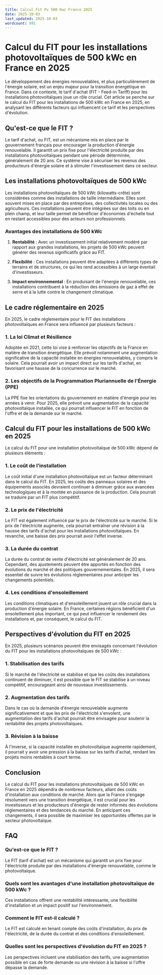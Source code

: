```yaml
---
title: Calcul Fit Pv 500 Kwc France 2025
date: 2025-10-03
last_updated: 2025-10-03
wordcount: 991
---
```


# Calcul du FIT pour les installations photovoltaïques de 500 kWc en France en 2025

Le développement des énergies renouvelables, et plus particulièrement de l'énergie solaire, est un enjeu majeur pour la transition énergétique en France. Dans ce contexte, le tarif d'achat (FIT - Feed-in Tariff) pour les installations photovoltaïques joue un rôle crucial. Cet article se penche sur le calcul du FIT pour les installations de 500 kWc en France en 2025, en analysant les différents facteurs qui influencent ce tarif et les perspectives d'évolution.

## Qu'est-ce que le FIT ?

Le tarif d'achat, ou FIT, est un mécanisme mis en place par le gouvernement français pour encourager la production d'énergie renouvelable. Il garantit un prix fixe pour l'électricité produite par des installations photovoltaïques pendant une période déterminée, généralement de 20 ans. Ce système vise à sécuriser les revenus des producteurs d'énergie solaire et à stimuler l'investissement dans ce secteur.

## Les installations photovoltaïques de 500 kWc

Les installations photovoltaïques de 500 kWc (kilowatts-crête) sont considérées comme des installations de taille intermédiaire. Elles sont souvent mises en place par des entreprises, des collectivités locales ou des agriculteurs. Ces installations peuvent être intégrées sur des toits ou en plein champ, et leur taille permet de bénéficier d'économies d'échelle tout en restant accessibles pour des acteurs non professionnels.

### Avantages des installations de 500 kWc

1. **Rentabilité** : Avec un investissement initial relativement modéré par rapport aux grandes installations, les projets de 500 kWc peuvent générer des revenus significatifs grâce au FIT.
   
2. **Flexibilité** : Ces installations peuvent être adaptées à différents types de terrains et de structures, ce qui les rend accessibles à un large éventail d'investisseurs.

3. **Impact environnemental** : En produisant de l'énergie renouvelable, ces installations contribuent à la réduction des émissions de gaz à effet de serre et à la lutte contre le changement climatique.

## Le cadre réglementaire en 2025

En 2025, le cadre réglementaire pour le FIT des installations photovoltaïques en France sera influencé par plusieurs facteurs :

### 1. La loi Climat et Résilience

Adoptée en 2021, cette loi vise à renforcer les objectifs de la France en matière de transition énergétique. Elle prévoit notamment une augmentation significative de la capacité installée en énergies renouvelables, y compris le solaire. Cela pourrait avoir un impact direct sur les tarifs d'achat, en favorisant une hausse de la concurrence sur le marché.

### 2. Les objectifs de la Programmation Pluriannuelle de l'Énergie (PPE)

La PPE fixe les orientations du gouvernement en matière d'énergie pour les années à venir. Pour 2025, elle prévoit une augmentation de la capacité photovoltaïque installée, ce qui pourrait influencer le FIT en fonction de l'offre et de la demande sur le marché.

## Calcul du FIT pour les installations de 500 kWc en 2025

Le calcul du FIT pour une installation photovoltaïque de 500 kWc dépend de plusieurs éléments :

### 1. Le coût de l'installation

Le coût initial d'une installation photovoltaïque est un facteur déterminant dans le calcul du FIT. En 2025, les coûts des panneaux solaires et des équipements associés devraient continuer à diminuer grâce aux avancées technologiques et à la montée en puissance de la production. Cela pourrait se traduire par un FIT plus compétitif.

### 2. Le prix de l'électricité

Le FIT est également influencé par le prix de l'électricité sur le marché. Si le prix de l'électricité augmente, cela pourrait entraîner une révision à la hausse des tarifs d'achat pour les installations photovoltaïques. En revanche, une baisse des prix pourrait avoir l'effet inverse.

### 3. La durée du contrat

La durée du contrat de vente d'électricité est généralement de 20 ans. Cependant, des ajustements peuvent être apportés en fonction des évolutions du marché et des politiques gouvernementales. En 2025, il sera essentiel de suivre les évolutions réglementaires pour anticiper les changements potentiels.

### 4. Les conditions d'ensoleillement

Les conditions climatiques et d'ensoleillement jouent un rôle crucial dans la production d'énergie solaire. En France, certaines régions bénéficient d'un ensoleillement plus important, ce qui peut influencer le rendement des installations et, par conséquent, le calcul du FIT.

## Perspectives d'évolution du FIT en 2025

En 2025, plusieurs scénarios peuvent être envisagés concernant l'évolution du FIT pour les installations photovoltaïques de 500 kWc :

### 1. Stabilisation des tarifs

Si le marché de l'électricité se stabilise et que les coûts des installations continuent de diminuer, il est possible que le FIT se stabilise à un niveau compétitif, encourageant ainsi de nouveaux investissements.

### 2. Augmentation des tarifs

Dans le cas où la demande d'énergie renouvelable augmente significativement et que les prix de l'électricité s'envolent, une augmentation des tarifs d'achat pourrait être envisagée pour soutenir la rentabilité des projets photovoltaïques.

### 3. Révision à la baisse

À l'inverse, si la capacité installée en photovoltaïque augmente rapidement, il pourrait y avoir une pression à la baisse sur les tarifs d'achat, rendant les projets moins rentables à court terme.

## Conclusion

Le calcul du FIT pour les installations photovoltaïques de 500 kWc en France en 2025 dépendra de nombreux facteurs, allant des coûts d'installation aux conditions de marché. Alors que la France s'engage résolument vers une transition énergétique, il est crucial pour les investisseurs et les producteurs d'énergie de rester informés des évolutions réglementaires et des tendances du marché. En anticipant ces changements, il sera possible de maximiser les opportunités offertes par le secteur photovoltaïque.

## FAQ

### Qu'est-ce que le FIT ?

Le FIT (tarif d'achat) est un mécanisme qui garantit un prix fixe pour l'électricité produite par des installations d'énergie renouvelable, comme le photovoltaïque.

### Quels sont les avantages d'une installation photovoltaïque de 500 kWc ?

Ces installations offrent une rentabilité intéressante, une flexibilité d'installation et un impact positif sur l'environnement.

### Comment le FIT est-il calculé ?

Le FIT est calculé en tenant compte des coûts d'installation, du prix de l'électricité, de la durée du contrat et des conditions d'ensoleillement.

### Quelles sont les perspectives d'évolution du FIT en 2025 ?

Les perspectives incluent une stabilisation des tarifs, une augmentation possible en cas de forte demande ou une révision à la baisse si l'offre dépasse la demande.